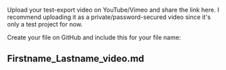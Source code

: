 Upload your test-export video on YouTube/Vimeo and share the link here. I recommend uploading it as a private/password-secured video since it's only a test project for now.

Create your file on GitHub and include this for your file name:
## Firstname_Lastname_video.md
